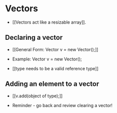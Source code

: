 # Vectors

- [[Vectors act like a resizable array]].

## Declaring a vector

- [[General Form: Vector<type> v = new Vector();]]
- Example: Vector<Integer> v = new Vector();

- [[type needs to be a valid reference type]]

## Adding an element to a vector

- [[v.add(object of type);]]

- Reminder - go back and review clearing a vector!